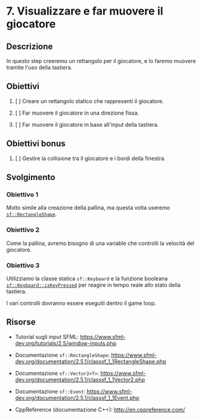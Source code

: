 # 7. Visualizzare e far muovere il giocatore

## Descrizione

In questo step creeremo un rettangolo per il giocatore, e lo faremo muovere tramite l'uso della tastiera.

## Obiettivi

1. [ ] Creare un rettangolo statico che rappresenti il giocatore.

2. [ ] Far muovere il giocatore in una direzione fissa.

3. [ ] Far muovere il giocatore in base all'input della tastiera.

## Obiettivi bonus

1. [ ] Gestire la collisione tra il giocatore e i bordi della finestra.

## Svolgimento

### Obiettivo 1

Molto simile alla creazione della pallina, ma questa volta useremo [`sf::RectangleShape`](https://www.sfml-dev.org/documentation/2.5.1/classsf_1_1RectangleShape.php).

### Obiettivo 2

Come la pallina, avremo bisogno di una variable che controlli la velocità del giocatore.

### Obiettivo 3

Utilizziamo la classe statica `sf::Keyboard` e la funzione booleana [`sf::Keyboard::isKeyPressed`](https://www.sfml-dev.org/documentation/2.5.1/classsf_1_1Keyboard.php#a80a04b2f53005886957f49eee3531599) per reagire in tempo reale allo stato della tastiera.

I vari controlli dovranno essere eseguiti dentro il game loop.

## Risorse

- Tutorial sugli input SFML: https://www.sfml-dev.org/tutorials/2.5/window-inputs.php

- Documentazione `sf::RectangleShape`: https://www.sfml-dev.org/documentation/2.5.1/classsf_1_1RectangleShape.php

- Documentazione `sf::Vector2<T>`: https://www.sfml-dev.org/documentation/2.5.1/classsf_1_1Vector2.php

- Documentazione `sf::Event`: https://www.sfml-dev.org/documentation/2.5.1/classsf_1_1Event.php

- CppReference (documentazione C++): http://en.cppreference.com/
